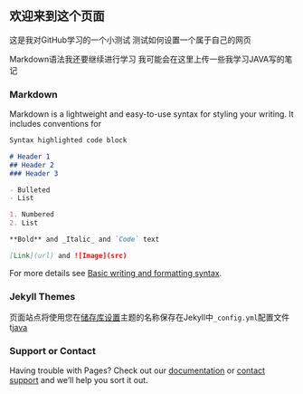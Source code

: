 ## 欢迎来到这个页面

这是我对GitHub学习的一个小测试
测试如何设置一个属于自己的网页


Markdown语法我还要继续进行学习
我可能会在这里上传一些我学习JAVA写的笔记
### Markdown

Markdown is a lightweight and easy-to-use syntax for styling your writing. It includes conventions for

```markdown
Syntax highlighted code block

# Header 1
## Header 2
### Header 3

- Bulleted
- List

1. Numbered
2. List

**Bold** and _Italic_ and `Code` text

[Link](url) and ![Image](src)
```

For more details see [Basic writing and formatting syntax](https://docs.github.com/en/github/writing-on-github/getting-started-with-writing-and-formatting-on-github/basic-writing-and-formatting-syntax).

### Jekyll Themes

页面站点将使用您在[储存库设置](https://github.com/TexTYang/github.io/settings/pages)主题的名称保存在Jekyll中`_config.yml`配置文件
t[java](Java学习.md)
### Support or Contact

Having trouble with Pages? Check out our [documentation](https://docs.github.com/categories/github-pages-basics/) or [contact support](https://support.github.com/contact) and we’ll help you sort it out.
